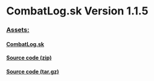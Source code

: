# CombatLog.sk Version 1.1.5
### [Assets:](https://github.com/Death1Clown/CombatLog-Skript/releases/tag/1.1.5)
#### [CombatLog.sk](https://github.com/Death1Clown/CombatLog-Skript/releases/download/1.1.5/combatlog.sk)
#### [Source code (zip)](https://github.com/Death1Clown/CombatLog-Skript/archive/refs/tags/1.1.5.zip)
#### [Source code (tar.gz)](https://github.com/Death1Clown/CombatLog-Skript/archive/refs/tags/1.1.5.tar.gz)
